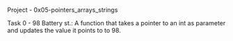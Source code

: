 Project - 0x05-pointers_arrays_strings

Task 0 - 98 Battery st.: A function that takes a pointer to an int as parameter and updates the value it points to to 98.
